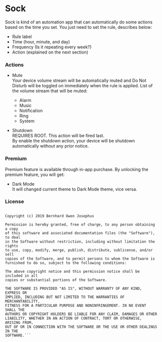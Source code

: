 # Sock
Sock is kind of an automation app that can automatically do some actions based on the time you set. 
You just need to set the rule, describes below:
  - Rule label
  - Time (hour, minute, and day)
  - Frequency (Is it repeating every week?)
  - Action (explained on the next section)

### Actions
- Mute <br>
  Your device volume stream will be automatically muted and Do Not Disturb will be toggled on immediately when the rule is applied. 
  List of the volume stream that will be muted:
    - Alarm
    - Music
    - Notification
    - Ring
    - System

- Shutdown <br>
  REQUIRES ROOT. This action will be fired last. <br>
  By enable the shutdown action, your device will be shutdown automatically without any prior notice.

### Premium
Premium feature is available through in-app purchase. By unlocking the premium feature, you will get: <br>
- Dark Mode <br>
  It will changed current theme to Dark Mode theme, vice versa.

### License 
```MIT License

Copyright (c) 2019 Bernhard Owen Josephus

Permission is hereby granted, free of charge, to any person obtaining a copy
of this software and associated documentation files (the "Software"), to deal
in the Software without restriction, including without limitation the rights
to use, copy, modify, merge, publish, distribute, sublicense, and/or sell
copies of the Software, and to permit persons to whom the Software is
furnished to do so, subject to the following conditions:

The above copyright notice and this permission notice shall be included in all
copies or substantial portions of the Software.

THE SOFTWARE IS PROVIDED "AS IS", WITHOUT WARRANTY OF ANY KIND, EXPRESS OR
IMPLIED, INCLUDING BUT NOT LIMITED TO THE WARRANTIES OF MERCHANTABILITY,
FITNESS FOR A PARTICULAR PURPOSE AND NONINFRINGEMENT. IN NO EVENT SHALL THE
AUTHORS OR COPYRIGHT HOLDERS BE LIABLE FOR ANY CLAIM, DAMAGES OR OTHER
LIABILITY, WHETHER IN AN ACTION OF CONTRACT, TORT OR OTHERWISE, ARISING FROM,
OUT OF OR IN CONNECTION WITH THE SOFTWARE OR THE USE OR OTHER DEALINGS IN THE
SOFTWARE.```
